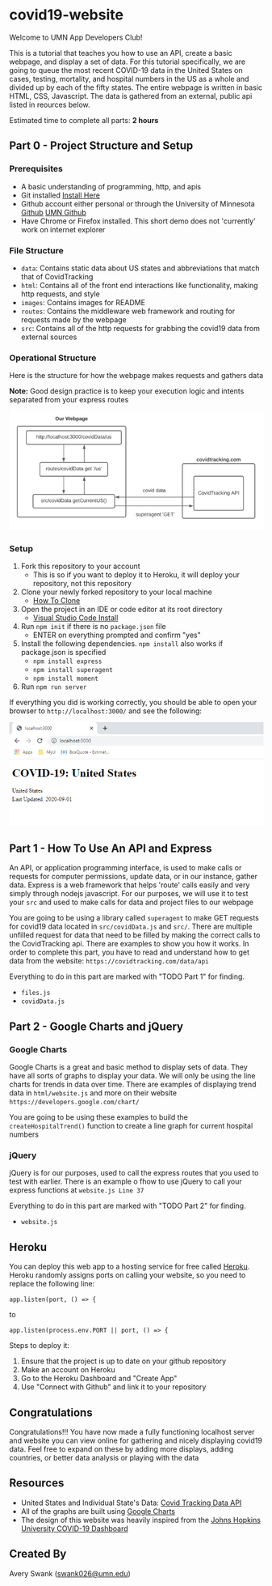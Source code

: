 # covid19-website

Welcome to UMN App Developers Club! 

This is a tutorial that teaches you how to use an API, create a basic webpage, and display a set of data. For this tutorial specifically, we are going to queue the most recent COVID-19 data in the United States on cases, testing, mortality, and hospital numbers in the US as a whole and divided up by each of the fifty states. The entire webpage is written in basic HTML, CSS, Javascript. The data is gathered from an external, public api listed in reources below.

Estimated time to complete all parts: **2 hours**

## Part 0 - Project Structure and Setup

### Prerequisites
 - A basic understanding of programming, http, and apis
 - Git installed [Install Here](https://git-scm.com/downloads)
 - Github account either personal or through the University of Minnesota [Github](https://github.com/) [UMN Github](https://github.umn.edu/login)
 - Have Chrome or Firefox installed. This short demo does not 'currently' work on internet explorer

### File Structure
 - `data`: Contains static data about US states and abbreviations that match that of CovidTracking
 - `html`: Contains all of the front end interactions like functionality, making http requests, and style
 - `images`: Contains images for README
 - `routes`: Contains the middleware web framework and routing for requests made by the webpage
 - `src`: Contains all of the http requests for grabbing the covid19 data from external sources

 ### Operational Structure
Here is the structure for how the webpage makes requests and gathers data

**Note:** Good design practice is to keep your execution logic and intents separated from your express routes

![alt text](./images/layout.PNG)

### Setup
 1. Fork this repository to your account
    - This is so if you want to deploy it to Heroku, it will deploy your repository, not this repository
 2. Clone your newly forked repository to your local machine
    - [How To Clone](https://docs.github.com/en/github/creating-cloning-and-archiving-repositories/cloning-a-repository)
 3. Open the project in an IDE or code editor at its root directory
    - [Visual Studio Code Install](https://code.visualstudio.com/download)
 4. Run `npm init` if there is no `package.json` file
    -  ENTER on everything prompted and confirm "yes"
 5. Install the following dependencies. `npm install` also works if package.json is specified
    - `npm install express`
    - `npm install superagent`
    - `npm install moment`
 6. Run `npm run server`

If everything you did is working correctly, you should be able to open your browser to `http://localhost:3000/` and see the following:

![alt text](./images/setup_complete.PNG)

## Part 1 - How To Use An API and Express
An API, or application programming interface, is used to make calls or requests for computer permissions, update data, or in our instance,
gather data. Express is a web framework that helps 'route' calls easily and very simply through nodejs javascript. For our purposes, we will use it to test your `src` and used to make calls for data and project files to our webpage

You are going to be using a library called `superagent` to make GET requests for covid19 data located in `src/covidData.js` and `src/`. There are multiple unfilled request for data that need to be filled by making the correct calls to the CovidTracking api. There are examples to show you how it works. In order to complete this part, you have to read and understand how to get data from the website: `https://covidtracking.com/data/api`

Everything to do in this part are marked with "TODO Part 1" for finding.
 - `files.js`
 - `covidData.js`

## Part 2 - Google Charts and jQuery

### Google Charts
Google Charts is a great and basic method to display sets of data. They have all sorts of graphs to display your data. We will only be using the line
charts for trends in data over time. There are examples of displaying trend data in `html/website.js` and more on their website `https://developers.google.com/chart/`

You are going to be using these examples to build the `createHospitalTrend()` function to create a line graph for current hospital numbers

### jQuery
jQuery is for our purposes, used to call the express routes that you used to test with earlier. There is an example o fhow to use jQuery to call your
express functions at `website.js Line 37`

Everything to do in this part are marked with "TODO Part 2" for finding.
 - `website.js`

## Heroku
You can deploy this web app to a hosting service for free called [Heroku](https://www.heroku.com/). Heroku randomly assigns ports on calling your website, so you need to replace the following line:

```
app.listen(port, () => {
``` 

to 

```
app.listen(process.env.PORT || port, () => {
```

Steps to deploy it:
1. Ensure that the project is up to date on your github repository
2. Make an account on Heroku
3. Go to the Heroku Dashboard and "Create App"
4. Use "Connect with Github" and link it to your repository

## Congratulations
Congratulations!!!
You have now made a fully functioning localhost server and website you can view online for gathering and nicely displaying covid19 data. Feel free to expand on these by adding more displays, adding countries, or better data analysis or playing with the data

## Resources
 - United States and Individual State's Data: [Covid Tracking Data API](https://covidtracking.com/data/api)
 - All of the graphs are built using [Google Charts](https://developers.google.com/chart/)
 - The design of this website was heavily inspired from the [Johns Hopkins University COVID-19 Dashboard](https://gisanddata.maps.arcgis.com/apps/opsdashboard/index.html#/bda7594740fd40299423467b48e9ecf6)

## Created By
Avery Swank (swank026@umn.edu)
